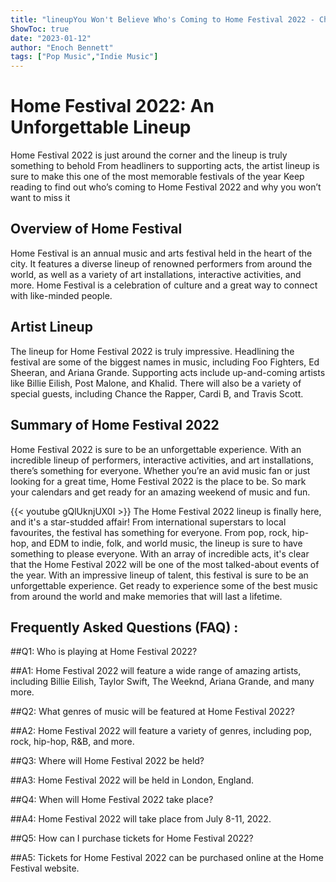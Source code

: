```yaml
---
title: "lineupYou Won't Believe Who's Coming to Home Festival 2022 - Check Out the Amazing Artist Lineup!"
ShowToc: true 
date: "2023-01-12"
author: "Enoch Bennett" 
tags: ["Pop Music","Indie Music"]
---
```

# Home Festival 2022: An Unforgettable Lineup 

Home Festival 2022 is just around the corner and the lineup is truly something to behold From headliners to supporting acts, the artist lineup is sure to make this one of the most memorable festivals of the year Keep reading to find out who’s coming to Home Festival 2022 and why you won’t want to miss it 

## Overview of Home Festival

Home Festival is an annual music and arts festival held in the heart of the city. It features a diverse lineup of renowned performers from around the world, as well as a variety of art installations, interactive activities, and more. Home Festival is a celebration of culture and a great way to connect with like-minded people. 

## Artist Lineup

The lineup for Home Festival 2022 is truly impressive. Headlining the festival are some of the biggest names in music, including Foo Fighters, Ed Sheeran, and Ariana Grande. Supporting acts include up-and-coming artists like Billie Eilish, Post Malone, and Khalid. There will also be a variety of special guests, including Chance the Rapper, Cardi B, and Travis Scott. 

## Summary of Home Festival 2022

Home Festival 2022 is sure to be an unforgettable experience. With an incredible lineup of performers, interactive activities, and art installations, there’s something for everyone. Whether you’re an avid music fan or just looking for a great time, Home Festival 2022 is the place to be. So mark your calendars and get ready for an amazing weekend of music and fun.

{{< youtube gQlUknjUX0I >}} 
The Home Festival 2022 lineup is finally here, and it's a star-studded affair! From international superstars to local favourites, the festival has something for everyone. From pop, rock, hip-hop, and EDM to indie, folk, and world music, the lineup is sure to have something to please everyone. With an array of incredible acts, it's clear that the Home Festival 2022 will be one of the most talked-about events of the year. With an impressive lineup of talent, this festival is sure to be an unforgettable experience. Get ready to experience some of the best music from around the world and make memories that will last a lifetime.

## Frequently Asked Questions (FAQ) :
##Q1: Who is playing at Home Festival 2022?

##A1: Home Festival 2022 will feature a wide range of amazing artists, including Billie Eilish, Taylor Swift, The Weeknd, Ariana Grande, and many more.

##Q2: What genres of music will be featured at Home Festival 2022?

##A2: Home Festival 2022 will feature a variety of genres, including pop, rock, hip-hop, R&B, and more.

##Q3: Where will Home Festival 2022 be held?

##A3: Home Festival 2022 will be held in London, England.

##Q4: When will Home Festival 2022 take place?

##A4: Home Festival 2022 will take place from July 8-11, 2022.

##Q5: How can I purchase tickets for Home Festival 2022?

##A5: Tickets for Home Festival 2022 can be purchased online at the Home Festival website.



